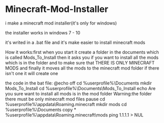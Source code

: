 # Minecraft-Mod-Installer
i make a minecraft mod installer(it's only for windows)

the installer works in windows 7 - 10

it's writed in a .bat file and it's make easier to install minecraft mods

How it works:first when you start it create a folder in the documents which is called Mods_To_Install then it asks you if you want to install all the mods which is in the folder and to make sure that THERE IS ONLY MINECRAFT MODS and finally it moves all the mods to the minecraft mod folder if there isn't one it will create one


the code in the bat file:
@echo off
cd %userprofile%\Documents
mkdir Mods_To_Install
cd %userprofile%\Documents\Mods_To_Install
echo Are you sure want to install all mods is in the mod folder Warning:the folder there must be only minecraft mod files
pause 
cd %userprofile%\appdata\Roaming\.minecraft
mkdir mods
cd %userprofile%\Documents
copy * %userprofile%\appdata\Roaming\.minecraft\mods
ping 1.1.1.1 > NUL
